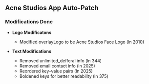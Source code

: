 ## Acne Studios App Auto-Patch

### Modifications Done

- **Logo Modificatons**  
  - Modified overlayLogo to be Acne Studios Face Logo (ln 2010)

- **Text Modifications**
  - Removed unlimited_defferal info (ln 344)
  - Removed email contact info (ln 2025)
  - Reordered key–value pairs (ln 2025)
  - Boldened keys for better readability (ln 375)
